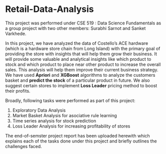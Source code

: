 # Retail-Data-Analysis
This project was performed under CSE 519 : Data Science Fundamentals as a group project with two other members: Surabhi Sarnot and Sanket Varkhede.

In this project, we have analyzed the data of Costello’s ACE hardware (which is a hardware store chain from Long Island) with the primary goal of providing the store with insights that will help them grow their business. It will provide some valuable and analytical insights like which product to stock and which product to place near other product to increase the overall sales. This analysis will help them improve their current business strategy. We have used **Apriori** and **XGBoost** algorithms to analyze the customers basket and **predict the stock** of a particular product in future. We also suggest certain stores to implement **Loss Leader** pricing method to boost their profits.

Broadly, following tasks were performed as part of this project:
1. Exploratory Data Analysis
2. Market Basket Analysis for asociative rule learning
3. Time series analysis for stock prediction
4. Loss Leader Analysis for increasing profitability of stores

The end-of-semster project report has been uploaded herewith which explains each of the tasks done under this project and briefly outlines the challenges faced.
